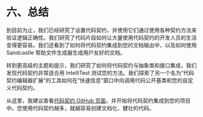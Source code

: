 # 六、总结

到目前为止，我们已经研究了设置代码契约，并使用它们通过使用各种契约方法来验证逻辑正确性。我们研究了代码片段如何让大量使用代码契约的开发人员的生活变得更容易。我们还看到了如何将代码契约集成到您的文档输出中，以及如何使用 Sandcastle 帮助文件生成器生成用户友好的文档。

转到更高级的主题和提示，我们研究了如何将代码契约与抽象类和接口集成，我们发现代码契约非常适合用 IntelliTest 测试您的方法。我们探索了另一个名为“代码契约编辑器扩展”的工具如何在“快速信息”窗口中向调用代码公开基类和您的自定义代码契约。

从这里，我建议查看[代码契约 GitHub 页面](https://github.com/Microsoft/CodeContracts)，并开始将代码契约集成到您的项目中。您使用代码契约越多，就越容易创建文档化、健壮的代码。